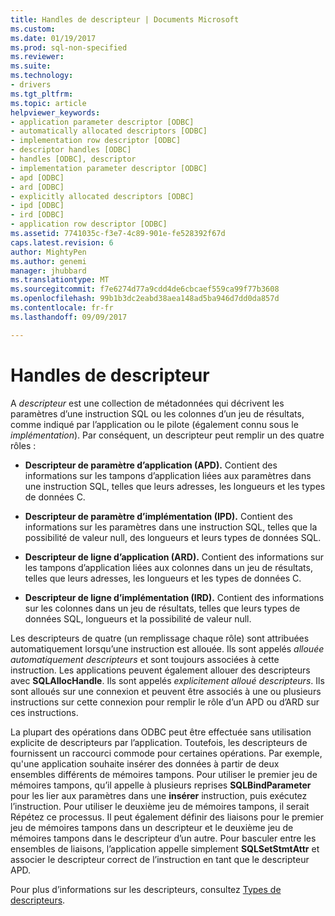```yaml
---
title: Handles de descripteur | Documents Microsoft
ms.custom: 
ms.date: 01/19/2017
ms.prod: sql-non-specified
ms.reviewer: 
ms.suite: 
ms.technology:
- drivers
ms.tgt_pltfrm: 
ms.topic: article
helpviewer_keywords:
- application parameter descriptor [ODBC]
- automatically allocated descriptors [ODBC]
- implementation row descriptor [ODBC]
- descriptor handles [ODBC]
- handles [ODBC], descriptor
- implementation parameter descriptor [ODBC]
- apd [ODBC]
- ard [ODBC]
- explicitly allocated descriptors [ODBC]
- ipd [ODBC]
- ird [ODBC]
- application row descriptor [ODBC]
ms.assetid: 7741035c-f3e7-4c89-901e-fe528392f67d
caps.latest.revision: 6
author: MightyPen
ms.author: genemi
manager: jhubbard
ms.translationtype: MT
ms.sourcegitcommit: f7e6274d77a9cdd4de6cbcaef559ca99f77b3608
ms.openlocfilehash: 99b1b3dc2eabd38aea148ad5ba946d7dd0da857d
ms.contentlocale: fr-fr
ms.lasthandoff: 09/09/2017

---
```

# <a name="descriptor-handles"></a>Handles de descripteur
A *descripteur* est une collection de métadonnées qui décrivent les paramètres d’une instruction SQL ou les colonnes d’un jeu de résultats, comme indiqué par l’application ou le pilote (également connu sous le *implémentation*). Par conséquent, un descripteur peut remplir un des quatre rôles :  
  
-   **Descripteur de paramètre d’application (APD).** Contient des informations sur les tampons d’application liées aux paramètres dans une instruction SQL, telles que leurs adresses, les longueurs et les types de données C.  
  
-   **Descripteur de paramètre d’implémentation (IPD).** Contient des informations sur les paramètres dans une instruction SQL, telles que la possibilité de valeur null, des longueurs et leurs types de données SQL.  
  
-   **Descripteur de ligne d’application (ARD).** Contient des informations sur les tampons d’application liées aux colonnes dans un jeu de résultats, telles que leurs adresses, les longueurs et les types de données C.  
  
-   **Descripteur de ligne d’implémentation (IRD).** Contient des informations sur les colonnes dans un jeu de résultats, telles que leurs types de données SQL, longueurs et la possibilité de valeur null.  
  
 Les descripteurs de quatre (un remplissage chaque rôle) sont attribuées automatiquement lorsqu’une instruction est allouée. Ils sont appelés *allouée automatiquement descripteurs* et sont toujours associées à cette instruction. Les applications peuvent également allouer des descripteurs avec **SQLAllocHandle**. Ils sont appelés *explicitement alloué descripteurs*. Ils sont alloués sur une connexion et peuvent être associés à une ou plusieurs instructions sur cette connexion pour remplir le rôle d’un APD ou d’ARD sur ces instructions.  
  
 La plupart des opérations dans ODBC peut être effectuée sans utilisation explicite de descripteurs par l’application. Toutefois, les descripteurs de fournissent un raccourci commode pour certaines opérations. Par exemple, qu'une application souhaite insérer des données à partir de deux ensembles différents de mémoires tampons. Pour utiliser le premier jeu de mémoires tampons, qu’il appelle à plusieurs reprises **SQLBindParameter** pour les lier aux paramètres dans une **insérer** instruction, puis exécutez l’instruction. Pour utiliser le deuxième jeu de mémoires tampons, il serait Répétez ce processus. Il peut également définir des liaisons pour le premier jeu de mémoires tampons dans un descripteur et le deuxième jeu de mémoires tampons dans le descripteur d’un autre. Pour basculer entre les ensembles de liaisons, l’application appelle simplement **SQLSetStmtAttr** et associer le descripteur correct de l’instruction en tant que le descripteur APD.  
  
 Pour plus d’informations sur les descripteurs, consultez [Types de descripteurs](../../../odbc/reference/develop-app/types-of-descriptors.md).
